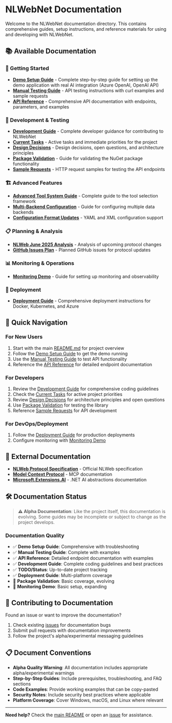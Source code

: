 # NLWebNet Documentation

Welcome to the NLWebNet documentation directory. This contains comprehensive guides, setup instructions, and reference materials for using and developing with NLWebNet.

## 📚 Available Documentation

### 🚀 Getting Started

- **[Demo Setup Guide](demo-setup-guide.md)** - Complete step-by-step guide for setting up the demo application with real AI integration (Azure OpenAI, OpenAI API)
- **[Manual Testing Guide](manual-testing-guide.md)** - API testing instructions with curl examples and sample requests
- **[API Reference](api-reference.md)** - Comprehensive API documentation with endpoints, parameters, and examples

### 🔧 Development & Testing

- **[Development Guide](development-guide.md)** - Complete developer guidance for contributing to NLWebNet
- **[Current Tasks](todo.md)** - Active tasks and immediate priorities for the project
- **[Design Decisions](design-decisions.md)** - Design decisions, open questions, and architecture principles
- **[Package Validation](package-validation.md)** - Guide for validating the NuGet package functionality
- **[Sample Requests](sample-requests.http)** - HTTP request samples for testing the API endpoints

### 🏗️ Advanced Features

- **[Advanced Tool System Guide](advanced-tool-system-guide.md)** - Complete guide to the tool selection framework
- **[Multi-Backend Configuration](multi-backend-configuration.md)** - Guide for configuring multiple data backends
- **[Configuration Format Updates](configuration-format-updates.md)** - YAML and XML configuration support

### 📋 Planning & Analysis

- **[NLWeb June 2025 Analysis](nlweb-june-2025-analysis.md)** - Analysis of upcoming protocol changes
- **[GitHub Issues Plan](github-issues-plan.md)** - Planned GitHub issues for protocol updates

### 📊 Monitoring & Operations

- **[Monitoring Demo](monitoring-demo.md)** - Guide for setting up monitoring and observability

### 🚀 Deployment

- **[Deployment Guide](deployment/README.md)** - Comprehensive deployment instructions for Docker, Kubernetes, and Azure

## 🎯 Quick Navigation

### For New Users

1. Start with the main [README.md](../README.md) for project overview
1. Follow the [Demo Setup Guide](demo-setup-guide.md) to get the demo running
1. Use the [Manual Testing Guide](manual-testing-guide.md) to test API functionality
1. Reference the [API Reference](api-reference.md) for detailed endpoint documentation

### For Developers

1. Review the [Development Guide](development-guide.md) for comprehensive coding guidelines
1. Check the [Current Tasks](todo.md) for active project priorities
1. Review [Design Decisions](design-decisions.md) for architecture principles and open questions
1. Use [Package Validation](package-validation.md) for testing the library
1. Reference [Sample Requests](sample-requests.http) for API development

### For DevOps/Deployment

1. Follow the [Deployment Guide](deployment/README.md) for production deployments
1. Configure monitoring with [Monitoring Demo](monitoring-demo.md)

## 📖 External Documentation

- **[NLWeb Protocol Specification](https://github.com/microsoft/NLWeb)** - Official NLWeb specification
- **[Model Context Protocol](https://modelcontextprotocol.io/)** - MCP documentation
- **[Microsoft.Extensions.AI](https://learn.microsoft.com/en-us/dotnet/ai/)** - .NET AI abstractions documentation

## 🛠️ Documentation Status

> **⚠️ Alpha Documentation**: Like the project itself, this documentation is evolving. Some guides may be incomplete or subject to change as the project develops.

### Documentation Quality

- ✅ **Demo Setup Guide**: Comprehensive with troubleshooting
- ✅ **Manual Testing Guide**: Complete with examples
- ✅ **API Reference**: Detailed endpoint documentation with examples
- ✅ **Development Guide**: Complete coding guidelines and best practices
- ✅ **TODO/Status**: Up-to-date project tracking
- ✅ **Deployment Guide**: Multi-platform coverage
- 🔄 **Package Validation**: Basic coverage, evolving
- 🔄 **Monitoring Demo**: Basic setup, expanding

## 🤝 Contributing to Documentation

Found an issue or want to improve the documentation?

1. Check existing [issues](https://github.com/jongalloway/NLWebNet/issues) for documentation bugs
1. Submit pull requests with documentation improvements
1. Follow the project's alpha/experimental messaging guidelines

## 📋 Document Conventions

- **Alpha Quality Warning**: All documentation includes appropriate alpha/experimental warnings
- **Step-by-Step Guides**: Include prerequisites, troubleshooting, and FAQ sections
- **Code Examples**: Provide working examples that can be copy-pasted
- **Security Notes**: Include security best practices where applicable
- **Platform Coverage**: Cover Windows, macOS, and Linux where relevant

---

**Need help?** Check the [main README](../README.md) or open an [issue](https://github.com/jongalloway/NLWebNet/issues) for assistance.
